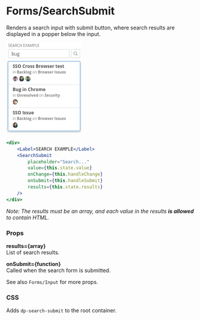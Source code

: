 Forms/SearchSubmit
==================
Renders a search input with submit button, where search results are displayed in a popper below the input.

![Search submit example](../../assets/images/search-submit-1.png)

```jsx
<div>
    <Label>SEARCH EXAMPLE</Label>
    <SearchSubmit
        placeholder="Search..."
        value={this.state.value}
        onChange={this.handleChange}
        onSubmit={this.handleSubmit}
        results={this.state.results}
    />
</div>
```

_Note: The results must be an array, and each value in the results **is allowed** to contain HTML._

### Props

**results={array}**  
List of search results.

**onSubmit={function}**  
Called when the search form is submitted.

See also `Forms/Input` for more props.

### CSS
Adds `dp-search-submit` to the root container.
